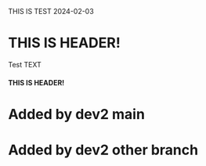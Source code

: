 THIS IS TEST 2024-02-03
<h1> THIS IS HEADER!</h1>

Test TEXT

<h4> THIS IS HEADER!</h4>

<h1>Added by dev2 main</h1>
<h1>Added by dev2 other branch</h1>